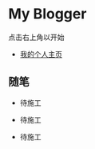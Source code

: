 # My Blogger
点击右上角以开始
- [我的个人主页](https://doflamda.github.io/)

<!-- .slide -->

## 随笔

- 待施工

<!-- .slide vertical=true -->

- 待施工

<!-- .slide vertical=true -->

- 待施工
